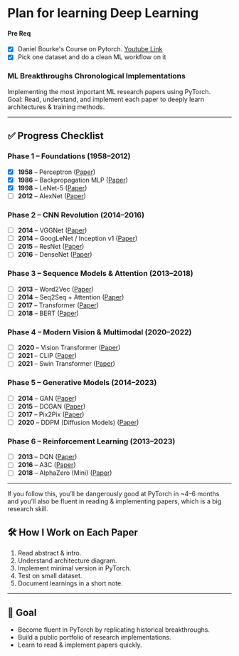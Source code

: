 # Plan for learning Deep Learning

#### Pre Req
- [x] Daniel Bourke's Course on Pytorch. [Youtube Link](https://youtu.be/Z_ikDlimN6A?si=U2Cjn_yjpvfmvFlV)
- [x] Pick one dataset and do a clean ML workflow on it

### ML Breakthroughs Chronological Implementations

Implementing the most important ML research papers using PyTorch.  
Goal: Read, understand, and implement each paper to deeply learn architectures & training methods.

---

## ✅ Progress Checklist

### Phase 1 – Foundations (1958–2012)
- [x] **1958** – Perceptron ([Paper](https://en.wikipedia.org/wiki/Perceptron))
- [x] **1986** – Backpropagation MLP ([Paper](https://www.nature.com/articles/323533a0))
- [x] **1998** – LeNet-5 ([Paper](http://yann.lecun.com/exdb/lenet/))
- [ ] **2012** – AlexNet ([Paper](https://papers.nips.cc/paper/4824-imagenet-classification-with-deep-convolutional-neural-networks.pdf))

### Phase 2 – CNN Revolution (2014–2016)
- [ ] **2014** – VGGNet ([Paper](https://arxiv.org/abs/1409.1556))
- [ ] **2014** – GoogLeNet / Inception v1 ([Paper](https://arxiv.org/abs/1409.4842))
- [ ] **2015** – ResNet ([Paper](https://arxiv.org/abs/1512.03385))
- [ ] **2016** – DenseNet ([Paper](https://arxiv.org/abs/1608.06993))

### Phase 3 – Sequence Models & Attention (2013–2018)
- [ ] **2013** – Word2Vec ([Paper](https://arxiv.org/abs/1301.3781))
- [ ] **2014** – Seq2Seq + Attention ([Paper](https://arxiv.org/abs/1409.0473))
- [ ] **2017** – Transformer ([Paper](https://arxiv.org/abs/1706.03762))
- [ ] **2018** – BERT ([Paper](https://arxiv.org/abs/1810.04805))

### Phase 4 – Modern Vision & Multimodal (2020–2022)
- [ ] **2020** – Vision Transformer ([Paper](https://arxiv.org/abs/2010.11929))
- [ ] **2021** – CLIP ([Paper](https://arxiv.org/abs/2103.00020))
- [ ] **2021** – Swin Transformer ([Paper](https://arxiv.org/abs/2103.14030))

### Phase 5 – Generative Models (2014–2023)
- [ ] **2014** – GAN ([Paper](https://arxiv.org/abs/1406.2661))
- [ ] **2015** – DCGAN ([Paper](https://arxiv.org/abs/1511.06434))
- [ ] **2017** – Pix2Pix ([Paper](https://arxiv.org/abs/1611.07004))
- [ ] **2020** – DDPM (Diffusion Models) ([Paper](https://arxiv.org/abs/2006.11239))

### Phase 6 – Reinforcement Learning (2013–2023)
- [ ] **2013** – DQN ([Paper](https://arxiv.org/abs/1312.5602))
- [ ] **2016** – A3C ([Paper](https://arxiv.org/abs/1602.01783))
- [ ] **2018** – AlphaZero (Mini) ([Paper](https://arxiv.org/abs/1712.01815))

---
If you follow this, you’ll be dangerously good at PyTorch in ~4–6 months and you’ll also be fluent in reading & implementing papers, which is a big research skill.

## 🛠 How I Work on Each Paper
1. Read abstract & intro.  
2. Understand architecture diagram.  
3. Implement minimal version in PyTorch.  
4. Test on small dataset.  
5. Document learnings in a short note.  

---

## 🎯 Goal
- Become fluent in PyTorch by replicating historical breakthroughs.  
- Build a public portfolio of research implementations.  
- Learn to read & implement papers quickly.




